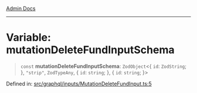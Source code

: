 [Admin Docs](/)

***

# Variable: mutationDeleteFundInputSchema

> `const` **mutationDeleteFundInputSchema**: `ZodObject`\<\{ `id`: `ZodString`; \}, `"strip"`, `ZodTypeAny`, \{ `id`: `string`; \}, \{ `id`: `string`; \}\>

Defined in: [src/graphql/inputs/MutationDeleteFundInput.ts:5](https://github.com/Sourya07/talawa-api/blob/61a1911602b2f0aac7635e08ae2918f4f768e8ff/src/graphql/inputs/MutationDeleteFundInput.ts#L5)
